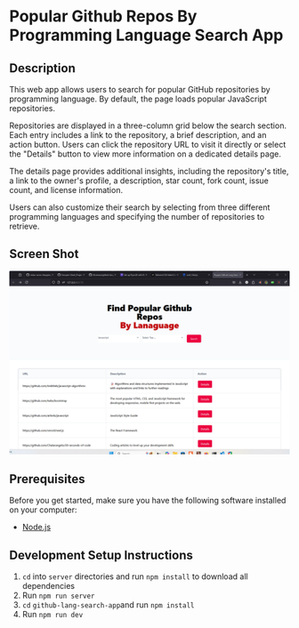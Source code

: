 
# Popular Github Repos By Programming Language Search App

## Description

This web app allows users to search for popular GitHub repositories by programming language. By default, the page loads popular JavaScript repositories.

Repositories are displayed in a three-column grid below the search section. Each entry includes a link to the repository, a brief description, and an action button. Users can click the repository URL to visit it directly or select the "Details" button to view more information on a dedicated details page.

The details page provides additional insights, including the repository's title, a link to the owner's profile, a description, star count, fork count, issue count, and license information.

Users can also customize their search by selecting from three different programming languages and specifying the number of repositories to retrieve.

## Screen Shot

![GIPHY 2](/github-lang-search-app/src/assets/firefox_FltTAeaZn1.gif)

## Prerequisites

Before you get started, make sure you have the following software installed on your computer:

- [Node.js](https://nodejs.org/en/)

## Development Setup Instructions

1. `cd` into `server` directories and run `npm install` to download all dependencies
2. Run `npm run server`
3. `cd` `github-lang-search-app`and run `npm install`
4. Run `npm run dev`
